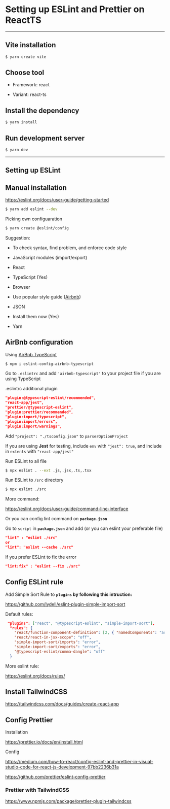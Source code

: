 # Setting up ESLint and Prettier on ReactTS

---

## Vite installation

```bash
$ yarn create vite
```

## Choose tool

- Framework: react

- Variant: react-ts

## Install the dependency

```bash
$ yarn install
```

## Run development server

```bash
$ yarn dev
```

---

## Setting up ESLint

## Manual installation

<https://eslint.org/docs/user-guide/getting-started>

```bash
$ yarn add eslint --dev
```

Picking own configuaration

```bash
$ yarn create @eslint/config
```

Suggestion:

- To check syntax, find problem, and enforce code style

- JavaScript modules (import/export)

- React

- TypeScript (Yes)

- Browser

- Use popular style guide ([Airbnb](https://github.com/airbnb/javascript))

- JSON

- Install them now (Yes)

- Yarn

## AirBnb configuration

Using [AirBnb TypeScript](https://www.npmjs.com/package/eslint-config-airbnb-typescript)&#x20;

```bash
$ npm i eslint-config-airbnb-typescript
```

Go to `.eslintrc` and add `'airbnb-typescript'` to your project file if you are using TypeScript

.eslintrc additional plugin

```json
"plugin:@typescript-eslint/recommended",
"react-app/jest",
"prettier/@typescript-eslint",
"plugin:prettier/recommended",
"plugin:import/typescript",
"plugin:import/errors",
"plugin:import/warnings",
```

Add `"project": "./tsconfig.json"` to `parserOptionProject`

If you are using **Jest** for testing, include `env` with `"jest": true`, and include in `extents` with `"react-app/jest"`

Run ESLint to all file

```bash
$ npx eslint . --ext .js,.jsx,.ts,.tsx
```

Run ESLint to `/src` directory

```bash
$ npx eslint ./src
```

More command:&#x20;

<https://eslint.org/docs/user-guide/command-line-interface>

Or you can config lint command on **`package.json`**

Go to `script` in **`package.json`** and add (or you can eslint your preferable file)&#x20;

```json
"lint" : "eslint ./src"
or
"lint": "eslint --cache ./src"
```

If you prefer ESLint to fix the error

```json
"lint:fix" : "eslint --fix ./src"
```

## Config ESLint rule

Add Simple Sort Rule to **`plugins` by following this intruction:**

<https://github.com/lydell/eslint-plugin-simple-import-sort>

Default rules:

```json
 "plugins": ["react", "@typescript-eslint", "simple-import-sort"],
  "rules": {
    "react/function-component-definition": [2, { "namedComponents": "arrow-function" }],
    "react/react-in-jsx-scope": "off",
    "simple-import-sort/imports": "error",
    "simple-import-sort/exports": "error",
    "@typescript-eslint/comma-dangle": "off"
  }
```

More eslint rule:&#x20;

<https://eslint.org/docs/rules/>

## Install TailwindCSS

<https://tailwindcss.com/docs/guides/create-react-app>

## Config Prettier

Installation

<https://prettier.io/docs/en/install.html>

Config

<https://medium.com/how-to-react/config-eslint-and-prettier-in-visual-studio-code-for-react-js-development-97bb2236b31a>

<https://github.com/prettier/eslint-config-prettier>

### Prettier with TailwindCSS

<https://www.npmjs.com/package/prettier-plugin-tailwindcss>
